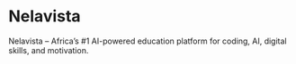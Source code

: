 # Nelavista
Nelavista – Africa’s #1 AI-powered education platform for coding, AI, digital skills, and motivation.
